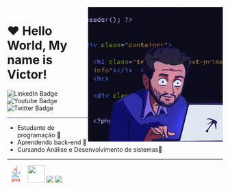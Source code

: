 <img src = "giphy.gif" width = "315px" align = "right">

# ❤  Hello World, My name is Victor! 

 <div id="badges">
    <img src="https://img.shields.io/badge/LinkedIn-blue?style=for-the-badge&logo=linkedin&logoColor=white" alt="LinkedIn Badge"/>
  <img src="https://img.shields.io/badge/YouTube-red?style=for-the-badge&logo=youtube&logoColor=white" alt="Youtube Badge"/>
  <img src="https://img.shields.io/badge/Twitter-blue?style=for-the-badge&logo=twitter&logoColor=white" alt="Twitter Badge"/>
</div>

---

- Estudante de programação 💙
- Aprendendo back-end 💛
- Cursando Análise e Desenvolvimento de sistemas🖤

---

<div>
  <img src="https://github.com/devicons/devicon/blob/master/icons/java/java-original-wordmark.svg" title="Java" alt="Java" width="40" height="40"/>&nbsp;
 <img src ="https://1.bp.blogspot.com/-01ThfbHBmw4/WlC7rq65opI/AAAAAAAAHgs/5QWw8Vf4k-EPx6L5nfwEfbLnF6OW7D48wCLcBGAs/s1600/linguagem-c.png" width="40" height="40>
</div>

</br>
---


<div align = "after">
<img height = "150em" src="https://github-readme-stats.vercel.app/api/top-langs/?username=risoflorais&show_icons=true&theme=bear&count_private=true"/>
<img height = "150em" src="https://github-readme-stats.vercel.app/api?username=victorluhan&show_icons=true&show_icons=true&theme=bear&count_private=true" />
</div>
